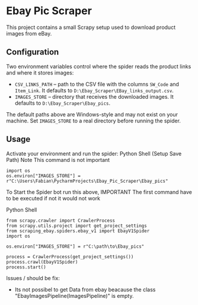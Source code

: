# Ebay Pic Scraper

This project contains a small Scrapy setup used to download product images from eBay.

## Configuration

Two environment variables control where the spider reads the product links and where it stores images:

- `CSV_LINKS_PATH` – path to the CSV file with the columns `SW_Code` and `Item_Link`. It defaults to `D:\Ebay_Scraper\EBay_links_output.csv`.
- `IMAGES_STORE` – directory that receives the downloaded images. It defaults to `D:\Ebay_Scraper\Ebay_pics`.

The default paths above are Windows-style and may not exist on your machine. Set `IMAGES_STORE` to a real directory before running the spider.





## Usage

Activate your environment and run the spider:
Python Shell (Setup Save Path) Note This command is not important 
```
import os
os.environ["IMAGES_STORE"] = r"C:\Users\Fabian\PycharmProjects\Ebay_Pic_Scraper\Ebay_pics"

```

To Start the Spider bot run this above, IMPORTANT The first command have to be executed if not it would not work

Python Shell
``` 
from scrapy.crawler import CrawlerProcess
from scrapy.utils.project import get_project_settings
from scraping_ebay.spiders.ebay_v1 import EbayV1Spider
import os

os.environ["IMAGES_STORE"] = r"C:\path\to\Ebay_pics"

process = CrawlerProcess(get_project_settings())
process.crawl(EbayV1Spider)
process.start()
```


Issues / should be fix:
- Its not possibel to get Data from ebay beacause the class "EbayImagesPipeline(ImagesPipeline)" is empty.



